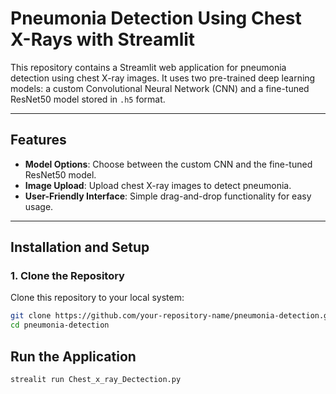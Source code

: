 # Pneumonia Detection Using Chest X-Rays with Streamlit

This repository contains a Streamlit web application for pneumonia detection using chest X-ray images. It uses two pre-trained deep learning models: a custom Convolutional Neural Network (CNN) and a fine-tuned ResNet50 model stored in `.h5` format.

---

## Features

- **Model Options**: Choose between the custom CNN and the fine-tuned ResNet50 model.
- **Image Upload**: Upload chest X-ray images to detect pneumonia.
- **User-Friendly Interface**: Simple drag-and-drop functionality for easy usage.

---

## Installation and Setup

### **1. Clone the Repository**

Clone this repository to your local system:

```bash
git clone https://github.com/your-repository-name/pneumonia-detection.git
cd pneumonia-detection

```
## Run the Application 
```bash
strealit run Chest_x_ray_Dectection.py

```
